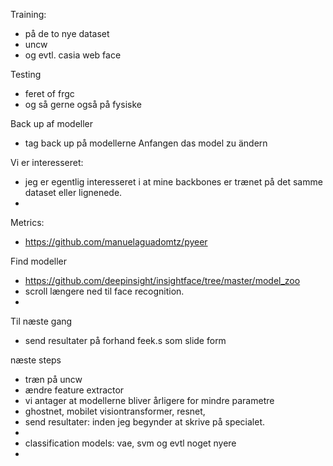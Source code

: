 
Training: 
- på de to nye dataset 
- uncw 
- og evtl. casia web face 

Testing
- feret of frgc
- og så gerne også på fysiske 

Back up af modeller 
- tag back up på modellerne 
Anfangen das model zu ändern 

Vi er interesseret: 
- jeg er egentlig interesseret i at mine backbones er trænet på det samme dataset eller lignenede. 
- 

Metrics: 
- https://github.com/manuelaguadomtz/pyeer

Find modeller 
- https://github.com/deepinsight/insightface/tree/master/model_zoo
- scroll længere ned til face recognition. 
- 

Til næste gang
- send resultater på forhand feek.s som slide form 


næste steps 
- træn på uncw 
- ændre feature extractor 
- vi antager at modellerne bliver årligere for mindre parametre 
- ghostnet, mobilet visiontransformer, resnet, 
- send resultater: inden jeg begynder at skrive på specialet. 
- 
- classification models: vae, svm og evtl noget nyere 
- 